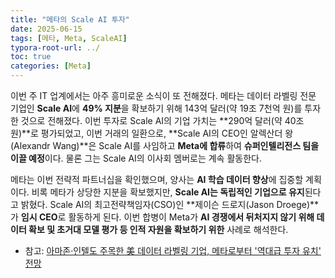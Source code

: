 ```yaml
---
title: "메타의 Scale AI 투자"
date: 2025-06-15
tags: [메타, Meta, ScaleAI]
typora-root-url: ../
toc: true
categories: [Meta]
---
```


이번 주 IT 업계에서는 아주 흥미로운 소식이 또 전해졌다. 메타는 데이터 라벨링 전문 기업인 **Scale AI**에 **49% 지분**을 확보하기 위해 143억 달러(약 19조 7천억 원)를 투자한 것으로 전해졌다. 이번 투자로 Scale AI의 기업 가치는 **290억 달러(약 40조 원)**로 평가되었고, 이번 거래의 일환으로, **Scale AI의 CEO인 알렉산더 왕(Alexandr Wang)**은 Scale AI를 사임하고 **Meta에 합류**하여 **슈퍼인텔리전스 팀을 이끌 예정**이다. 물론 그는 Scale AI의 이사회 멤버로는 계속 활동한다.

메타는 이번 전략적 파트너십을 확인했으며, 양사는 **AI 학습 데이터 향상**에 집중할 계획이다. 비록 메타가 상당한 지분을 확보했지만, **Scale AI는 독립적인 기업으로 유지**된다고 밝혔다. Scale AI의 최고전략책임자(CSO)인 **제이슨 드로지(Jason Droege)**가 **임시 CEO**로 활동하게 된다. 이번 합병이 Meta가 **AI 경쟁에서 뒤처지지 않기 위해 데이터 확보 및 초거대 모델 평가 등 인적 자원을 확보하기 위한** 사례로 해석한다. 



* 참고: [아마존·인텔도 주목한 美 데이터 라벨링 기업, 메타로부터 '역대급 투자 유치' 전망](https://www.aipostkorea.com/news/articleView.html?idxno=8274)

  
